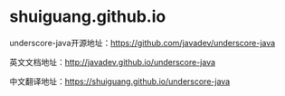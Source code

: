 # shuiguang.github.io

underscore-java开源地址：https://github.com/javadev/underscore-java

英文文档地址：http://javadev.github.io/underscore-java

中文翻译地址：https://shuiguang.github.io/underscore-java


